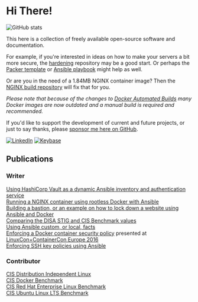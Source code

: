 # Hi There!

![GitHub stats](https://github-readme-stats.vercel.app/api?username=konstruktoid&show_icons=true)

This here is a collection of freely available open-source software and
documentation.

For example, if you're interested in ideas on how to make your servers a bit
more secure, the [hardening](https://github.com/konstruktoid/hardening)
repository may be a good start. Or perhaps the [Packer template](https://github.com/konstruktoid/hardening-geniso)
or [Ansible playbook](https://github.com/konstruktoid/ansible-role-hardening)
might help as well.

Or are you in the need of a 1.84MB NGINX container image?
Then the [NGINX build repository](https://github.com/konstruktoid/Nginx_Build/tree/busybox)
will fix that for you.

_Please note that because of the changes to [Docker Automated Builds](https://docs.docker.com/docker-hub/builds/)
many Docker images are now outdated and a manual build is required and recommended._

If you'd like to support the development of current and future projects, or just
to say thanks, please [sponsor me here on GitHub](https://github.com/sponsors/konstruktoid).

[![LinkedIn](https://img.shields.io/badge/-LinkedIn-blue?style=flat-square)](https://www.linkedin.com/in/thosjo)
[![Keybase](https://img.shields.io/badge/-Keybase-yellowgreen?style=flat-square)](https://keybase.io/konstruktoid)

## Publications

### Writer

[Using HashiCorp Vault as a dynamic Ansible inventory and authentication service](https://konstruktoid.medium.com/using-hashicorp-vault-as-a-dynamic-ansible-inventory-and-authentication-service-301495e6da2b)\
[Running a NGINX container using rootless Docker with Ansible](https://github.com/konstruktoid/ansible-docker-rootless)\
[Building a bastion, or an example on how to lock down a website using Ansible and Docker](https://github.com/konstruktoid/publications/blob/master/bastion/README.md)\
[Comparing the DISA STIG and CIS Benchmark values](https://github.com/konstruktoid/publications/blob/master/ubuntu_comparing_guides_benchmarks.md)\
[Using Ansible custom, or local, facts](https://konstruktoid.medium.com/using-ansible-custom-or-local-facts-95f3a8510fae)\
[Enforcing a Docker container security policy](https://raw.githubusercontent.com/konstruktoid/Docker/master/ContainerCon_Berlin_2016.pdf)
presented at [LinuxCon+ContainerCon Europe 2016](https://linuxconcontainerconeurope2016.sched.com/event/7oHi/enforcing-a-docker-container-security-policy-thomas-sjogren-ab-svenska-spel)\
[Enforcing SSH key policies using Ansible](https://medium.com/@konstruktoid/enforcing-ssh-key-policies-using-ansible-dedcdea5d46e)

### Contributor

[CIS Distribution Independent Linux](https://www.cisecurity.org/benchmark/distribution_independent_linux/)\
[CIS Docker Benchmark](https://www.cisecurity.org/benchmark/docker/) \
[CIS Red Hat Enterprise Linux Benchmark](https://www.cisecurity.org/benchmark/red_hat_linux/)\
[CIS Ubuntu Linux LTS Benchmark](https://www.cisecurity.org/benchmark/ubuntu_linux/)
